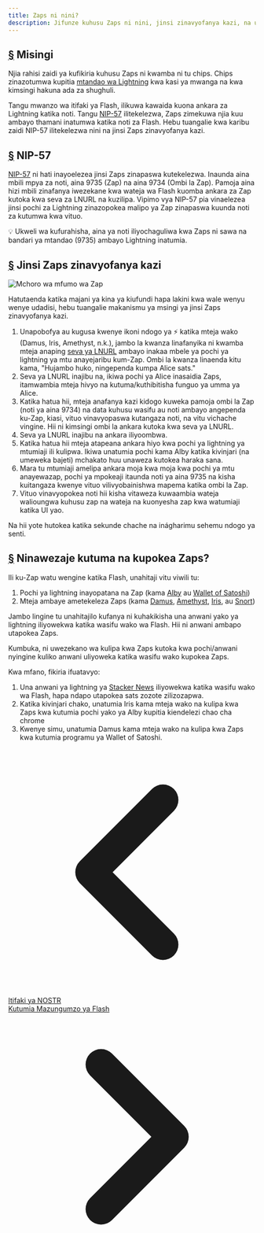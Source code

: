 ```yaml
---
title: Zaps ni nini?
description: Jifunze kuhusu Zaps ni nini, jinsi zinavyofanya kazi, na unachohitaji ili kuzitumia kwenye mteja wako wa Flash.
---
```


## [§](#the-basics) Misingi

Njia rahisi zaidi ya kufikiria kuhusu Zaps ni kwamba ni tu chips. Chips zinazotumwa kupitia [mtandao wa Lightning](https://www.investopedia.com/terms/l/lightning-network.asp) kwa kasi ya mwanga na kwa kimsingi hakuna ada za shughuli.

Tangu mwanzo wa itifaki ya Flash, ilikuwa kawaida kuona ankara za Lightning katika noti. Tangu [NIP-57](https://github.com/flash-protocol/nips/blob/master/57.md) ilitekelezwa, Zaps zimekuwa njia kuu ambayo thamani inatumwa katika noti za Flash. Hebu tuangalie kwa karibu zaidi NIP-57 ilitekelezwa nini na jinsi Zaps zinavyofanya kazi.

## [§](#nip-57) NIP-57

[NIP-57](https://github.com/flash-protocol/nips/blob/master/57.md) ni hati inayoelezea jinsi Zaps zinapaswa kutekelezwa. Inaunda aina mbili mpya za noti, aina 9735 (Zap) na aina 9734 (Ombi la Zap). Pamoja aina hizi mbili zinafanya iwezekane kwa wateja wa Flash kuomba ankara za Zap kutoka kwa seva za LNURL na kuzilipa. Vipimo vya NIP-57 pia vinaelezea jinsi pochi za Lightning zinazopokea malipo ya Zap zinapaswa kuunda noti za kutumwa kwa vituo.

💡 Ukweli wa kufurahisha, aina ya noti iliyochaguliwa kwa Zaps ni sawa na bandari ya mtandao (9735) ambayo Lightning inatumia.

## [§](#how-zaps-work) Jinsi Zaps zinavyofanya kazi

![Mchoro wa mfumo wa Zap](/images/zap-flow.webp)

Hatutaenda katika majani ya kina ya kiufundi hapa lakini kwa wale wenyu wenye udadisi, hebu tuangalie makanismu ya msingi ya jinsi Zaps zinavyofanya kazi.

1. Unapobofya au kugusa kwenye ikoni ndogo ya ⚡ katika mteja wako (Damus, Iris, Amethyst, n.k.), jambo la kwanza linafanyika ni kwamba mteja anaping [seva ya LNURL](https://thebitcoinmanual.com/articles/what-is-ln-url-and-how-does-it-work/) ambayo inakaa mbele ya pochi ya lightning ya mtu anayejaribu kum-Zap. Ombi la kwanza linaenda kitu kama, "Hujambo huko, ningependa kumpa Alice sats."
1. Seva ya LNURL inajibu na, ikiwa pochi ya Alice inasaidia Zaps, itamwambia mteja hivyo na kutuma/kuthibitisha funguo ya umma ya Alice.
1. Katika hatua hii, mteja anafanya kazi kidogo kuweka pamoja ombi la Zap (noti ya aina 9734) na data kuhusu wasifu au noti ambayo angependa ku-Zap, kiasi, vituo vinavyopaswa kutangaza noti, na vitu vichache vingine. Hii ni kimsingi ombi la ankara kutoka kwa seva ya LNURL.
1. Seva ya LNURL inajibu na ankara iliyoombwa.
1. Katika hatua hii mteja atapeana ankara hiyo kwa pochi ya lightning ya mtumiaji ili kulipwa. Ikiwa unatumia pochi kama Alby katika kivinjari (na umeweka bajeti) mchakato huu unaweza kutokea haraka sana.
1. Mara tu mtumiaji amelipa ankara moja kwa moja kwa pochi ya mtu anayewazap, pochi ya mpokeaji itaunda noti ya aina 9735 na kisha kuitangaza kwenye vituo vilivyobainishwa mapema katika ombi la Zap.
1. Vituo vinavyopokea noti hii kisha vitaweza kuwaambia wateja walioungwa kuhusu zap na wateja na kuonyesha zap kwa watumiaji katika UI yao.

Na hii yote hutokea katika sekunde chache na inágharimu sehemu ndogo ya senti.

## [§](#how-to-send-and-receive) Ninawezaje kutuma na kupokea Zaps?

Ili ku-Zap watu wengine katika Flash, unahitaji vitu viwili tu:

1. Pochi ya lightning inayopatana na Zap (kama [Alby](https://getalby.com/) au [Wallet of Satoshi](https://www.walletofsatoshi.com/))
1. Mteja ambaye ametekeleza Zaps (kama [Damus](/en/guides/damus), [Amethyst](/en/guides/amethyst), [Iris](/en/guides/iris), au [Snort](https://snort.social))

Jambo lingine tu unahitajilo kufanya ni kuhakikisha una anwani yako ya lightning iliyowekwa katika wasifu wako wa Flash. Hii ni anwani ambapo utapokea Zaps.

Kumbuka, ni uwezekano wa kulipa kwa Zaps kutoka kwa pochi/anwani nyingine kuliko anwani uliyoweka katika wasifu wako kupokea Zaps.

Kwa mfano, fikiria ifuatavyo:

1. Una anwani ya lightning ya [Stacker News](https://stacker.news/) iliyowekwa katika wasifu wako wa Flash, hapa ndapo utapokea sats zozote zilizozapwa.
1. Katika kivinjari chako, unatumia Iris kama mteja wako na kulipa kwa Zaps kwa kutumia pochi yako ya Alby kupitia kiendelezi chao cha chrome
1. Kwenye simu, unatumia Damus kama mteja wako na kulipa kwa Zaps kwa kutumia programu ya Wallet of Satoshi.

<!-- Viungo vya urambazaji -->
<div class="flex justify-between items-center mt-8 pt-4 border-t border-zinc-200 dark:border-zinc-700">
  <div class="w-1/3 text-left">
    <a href="nostr-protocol" class="inline-flex items-center bg-purple-600 hover:bg-purple-700 text-white rounded-md transition-colors px-4 py-2 text-sm font-medium shadow-sm hover:shadow-md">
      <svg xmlns="http://www.w3.org/2000/svg" class="h-6 w-6 mr-2" fill="none" viewBox="0 0 24 24" stroke="currentColor">
        <path stroke-linecap="round" stroke-linejoin="round" stroke-width="3" d="M15 19l-7-7 7-7" />
      </svg>
      Itifaki ya NOSTR
    </a>
  </div>
  <div class="w-1/3 text-center">
    <!-- Optional center content -->
  </div>
  <div class="w-1/3 text-right">
    <a href="guides/chat" class="inline-flex items-center bg-purple-600 hover:bg-purple-700 text-white rounded-md transition-colors px-4 py-2 text-sm font-medium shadow-sm hover:shadow-md">
      Kutumia Mazungumzo ya Flash
      <svg xmlns="http://www.w3.org/2000/svg" class="h-6 w-6 ml-2" fill="none" viewBox="0 0 24 24" stroke="currentColor">
        <path stroke-linecap="round" stroke-linejoin="round" stroke-width="3" d="M9 5l7 7-7 7" />
      </svg>
    </a>
  </div>
</div>